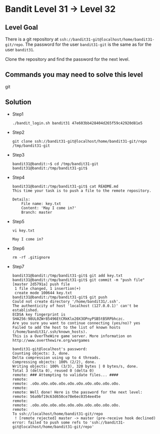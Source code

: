 # Bandit Level 31 → Level 32

## Level Goal

There is a git repository at `ssh://bandit31-git@localhost/home/bandit31-git/repo`. The password for the user `bandit31-git` is the same as for the user `bandit31`.

Clone the repository and find the password for the next level.

## Commands you may need to solve this level

git

## Solution

* Step1

  ```shell
  ./bandit_login.sh bandit31 47e603bb428404d265f59c42920d81e5
  ```

* Step2

  ```shell
  git clone ssh://bandit31-git@localhost/home/bandit31-git/repo /tmp/bandit31-git
  ```

* Step3

  ```shell
  bandit31@bandit:~$ cd /tmp/bandit31-git
  bandit31@bandit:/tmp/bandit31-git$
  ```

* Step4

  ```shell
  bandit31@bandit:/tmp/bandit31-git$ cat README.md
  This time your task is to push a file to the remote repository.
  
  Details:
      File name: key.txt
      Content: 'May I come in?'
      Branch: master
  ```

* Step5

  ```shell
  vi key.txt
  
  May I come in?
  ```

* Step6

  ```shell
  rm -rf .gitignore
  ```

* Step7

  ```shell
  bandit31@bandit:/tmp/bandit31-git$ git add key.txt
  bandit31@bandit:/tmp/bandit31-git$ git commit -m "push file"
  [master 2d5791a] push file
   1 file changed, 1 insertion(+)
   create mode 100644 key.txt
  bandit31@bandit:/tmp/bandit31-git$ git push
  Could not create directory '/home/bandit31/.ssh'.
  The authenticity of host 'localhost (127.0.0.1)' can't be established.
  ECDSA key fingerprint is SHA256:98UL0ZWr85496EtCRkKlo20X3OPnyPSB5tB5RPbhczc.
  Are you sure you want to continue connecting (yes/no)? yes
  Failed to add the host to the list of known hosts (/home/bandit31/.ssh/known_hosts).
  This is a OverTheWire game server. More information on http://www.overthewire.org/wargames
  
  bandit31-git@localhost's password:
  Counting objects: 3, done.
  Delta compression using up to 4 threads.
  Compressing objects: 100% (2/2), done.
  Writing objects: 100% (3/3), 320 bytes | 0 bytes/s, done.
  Total 3 (delta 0), reused 0 (delta 0)
  remote: ### Attempting to validate files... ####
  remote:
  remote: .oOo.oOo.oOo.oOo.oOo.oOo.oOo.oOo.oOo.oOo.
  remote:
  remote: Well done! Here is the password for the next level:
  remote: 56a9bf19c63d650ce78e6ec0354ee45e
  remote:
  remote: .oOo.oOo.oOo.oOo.oOo.oOo.oOo.oOo.oOo.oOo.
  remote:
  To ssh://localhost/home/bandit31-git/repo
   ! [remote rejected] master -> master (pre-receive hook declined)
  error: failed to push some refs to 'ssh://bandit31-git@localhost/home/bandit31-git/repo'
  ```

  